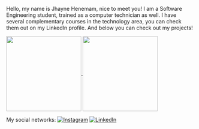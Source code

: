 Hello, my name is Jhayne Henemam, nice to meet you!
I am a Software Engineering student, trained as a computer technician as well. I have several complementary courses in the technology area, you can check them out on my LinkedIn profile. And below you can check out my projects!

<a href="https://github.com/JhayneK&show/github-readme-stats">
  <img height=200 align="center" src="https://github-readme-stats.vercel.app/api?username=JhayneK&show_icons=true&theme=radical" />
</a>
<a href="https://github.com/JhayneK&show/convoychat">
  <img height=200 align="center" src="https://github-readme-stats.vercel.app/api/top-langs?username=JhayneK&layout=compact&langs_count=8&card_width=320&show_icons=true&theme=radical" />
</a>
<p>

  
</p>

My social networks:
[![Instagram](https://img.shields.io/badge/Instagram-E4405F?style=for-the-badge&logo=instagram&logoColor=white)](https://instagram.com/jhaynehmartins?igshid=OGQ5ZDc2ODk2ZA==)
[![LinkedIn](https://img.shields.io/badge/LinkedIn-0077B5?style=for-the-badge&logo=linkedin&logoColor=white)](https://www.linkedin.com/in/jkhenemam/)
